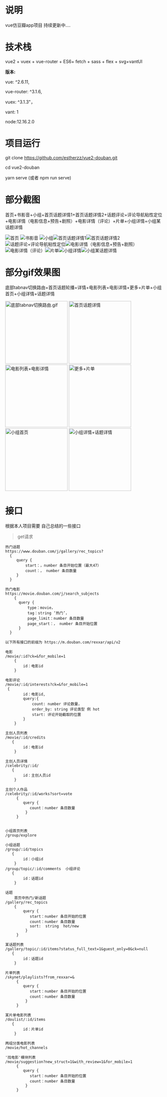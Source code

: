 # 说明

vue仿豆瓣app项目 持续更新中....


# 技术栈
vue2 + vuex + vue-router +  ES6+ fetch + sass + flex + svg+vantUI

**版本:**

vue: ^2.6.11,

 vue-router: ^3.1.6,
 
 vuex: ^3.1.3"，
 
vant: 1

node:12.16.2.0

# 项目运行

git clone https://github.com/estherzz/vue2-douban.git

cd vue2-douban

yarn serve (或者 npm run serve)

# 部分截图
首页+书影音+小组+首页话题详情1+首页话题详情2+话题评论+评论导航粘性定位+电影详情（电影信息+预告+剧照）+电影详情（评论）+片单+小组详情+小组某话题详情

![首页](https://upload-images.jianshu.io/upload_images/20110534-80e38b1a80becf07.png?imageMogr2/auto-orient/strip%7CimageView2/2/w/200)     ![书影音](https://upload-images.jianshu.io/upload_images/20110534-16912bcf7594e5f4.png?imageMogr2/auto-orient/strip%7CimageView2/2/w/200)
![小组](https://upload-images.jianshu.io/upload_images/20110534-437f6f4b3c5aed71.png?imageMogr2/auto-orient/strip%7CimageView2/2/w/200)![首页话题详情1](https://upload-images.jianshu.io/upload_images/20110534-c8d512de5d33bb46.png?imageMogr2/auto-orient/strip%7CimageView2/2/w/200)![首页话题详情2](https://upload-images.jianshu.io/upload_images/20110534-1b8fd02ccc6d3afd.png?imageMogr2/auto-orient/strip%7CimageView2/2/w/200)
![话题评论+评论导航粘性定位](https://upload-images.jianshu.io/upload_images/20110534-2d0c065a3e184952.png?imageMogr2/auto-orient/strip%7CimageView2/2/w/200)![电影详情（电影信息+预告+剧照）](https://upload-images.jianshu.io/upload_images/20110534-627fb1cb40f0b83c.png?imageMogr2/auto-orient/strip%7CimageView2/2/w/200)
![电影详情（评论）](https://upload-images.jianshu.io/upload_images/20110534-99248b7d2a5e6ea5.png?imageMogr2/auto-orient/strip%7CimageView2/2/w/200)![片单](https://upload-images.jianshu.io/upload_images/20110534-04aa489e987a436d.png?imageMogr2/auto-orient/strip%7CimageView2/2/w/200)![小组详情](https://upload-images.jianshu.io/upload_images/20110534-319ea08b5120c111.png?imageMogr2/auto-orient/strip%7CimageView2/2/w/200)![小组某话题详情](https://upload-images.jianshu.io/upload_images/20110534-441c03016fa67cce.png?imageMogr2/auto-orient/strip%7CimageView2/2/w/200)
# 部分gif效果图
底部tabnav切换路由+首页话题轮播+详情+电影列表+电影详情+更多+片单+小组首页+小组详情+话题详情

<img width="200" src="https://upload-images.jianshu.io/upload_images/20110534-d4163139273d14c7.gif" alt="底部tabnav切换路由.gif" />  <img width="200" src="https://upload-images.jianshu.io/upload_images/20110534-47f9cf6599e796e9.gif" alt="首页话题详情"/>  <img width="200" src="https://upload-images.jianshu.io/upload_images/20110534-cb51846a1e1ad427.gif" alt="电影列表+电影详情"/>  <img width="200" src="https://upload-images.jianshu.io/upload_images/20110534-bb0b007e6170b570.gif" alt="更多+片单"/>  <img width="200" src="https://upload-images.jianshu.io/upload_images/20110534-bc98cd11c949768f.gif" alt="小组首页"/>  <img width="200" src="https://upload-images.jianshu.io/upload_images/20110534-a272fe293a79f034.gif?imageMogr2/auto-orient/strip" alt="小组详情+话题详情"/>


# 接口
根据本人项目需要 自己总结的一些接口

> get请求

```
热门话题
https://www.douban.com/j/gallery/rec_topics?
  {
     query {
         start：，number 条目开始位置（最大47）
         count：， number 条目数量
     }
  }

热门电影
https://movie.douban.com/j/search_subjects
    {
      query {
          type：movie，
          tag：string ‘热门’，
          page_limit：number 条目数量
          page_start：， number 条目开始位置
      }
  }
```

`以下所有接口的前缀为
https://m.douban.com/rexxar/api/v2`
```
电影
/movie/:id?ck=&for_mobile=1
    {
        id：电影id
    }

电影评论
/movie/:id/interests?ck=&for_mobile=1
 {
        id：电影id,
        query:{
            count: number 评论数量，
            order_by: string 评论类型 例 hot
            start: 评论开始截取的位置
        }
    }

主创人员列表
/movie/:id/credits
   {
        id：电影id
    }

主创人员详情
/celebrity/:id/
   {
        id：主创人员id
    }

主创个人作品
/celebrity/:id/works?sort=vote
     {
        query {
           count：number 条目数量
         }
     }


小组首页列表
/group/explore 

小组话题
/group/:id/topics
   {
        id：小组id
    }
/group/topic/:id/comments  小组评论
   {
        id：话题id
    }

话题
    首页中热门/新话题
/gallery/rec_topics
    {
        query {
           start：number 条目开始的位置
           count：number 条目数量
           sort:  string  hot/new
         }
     }

某话题列表
/gallery/topic/:id/items?status_full_text=1&guest_only=0&ck=null
   {
        id：话题id
    }

片单列表
/skynet/playlists?from_rexxar=&
     {
        query {
           start：number 条目开始的位置
           count：number 条目数量
         }
     }

某片单电影列表
/doulist/:id/items  
   {
        id：片单id
    }

两组分类电影列表
/movie/hot_channels

'找电影'模块列表
/movie/suggestion?new_struct=1&with_review=1&for_mobile=1
     {
        query {
           start：number 条目开始的位置
           count：number 条目数量
         }
     }
```


